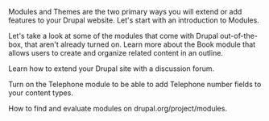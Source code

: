<!--
{
"name" : "extend-b",
"version" : "0.1",
"title" : "Extending Drupal - Part II.",
"description" : "Drupal 8 Beginner, Part 6: Modules in general, the Book module, the Forum module, the Telephone module. Finding and evaluating modules.",
"homepage" : "https://www.youtube.com/playlist?list=PLtaXuX0nEZk9MKY_ClWcPkGtOEGyLTyCO",
"freshnessDate" : 2015-11-27,
"license" : "Standard YouTube License"
}
-->

<!-- @section, "title" : "Lesson 42: Introduction to Modules " -->

Modules and Themes are the two primary ways you will extend or add features to your Drupal website. Let's start with an introduction to Modules. 

<!-- @asset, "contentType": "outlearn/video", "provider": "youtube", "url": "https://www.youtube.com/embed/mFAnkdCBLMA" -->

<!-- @section, "title" : "Lesson 43: The Book Module" -->

Let's take a look at some of the modules that come with Drupal out-of-the-box, that aren't already turned on. Learn more about the Book module that allows users to create and organize related content in an outline. 

<!-- @asset, "contentType": "outlearn/video", "provider": "youtube", "url": "https://www.youtube.com/embed/UuItYbS9Rlo" -->

<!-- @section, "title" : "Lesson 44: The Forum Module" -->

Learn how to extend your Drupal site with a discussion forum. 

<!-- @asset, "contentType": "outlearn/video", "provider": "youtube", "url": "https://www.youtube.com/embed/qIpzADe0RoI" -->

<!-- @section, "title" : "Lesson 45: The Telephone Module" -->

Turn on the Telephone module to be able to add Telephone number fields to your content types. 

<!-- @asset, "contentType": "outlearn/video", "provider": "youtube", "url": "https://www.youtube.com/embed/6dgL1lNj5Kw" -->

<!-- @section, "title" : "Lesson 46: Finding and Evaluating Modules" -->

How to find and evaluate modules on drupal.org/project/modules. 

<!-- @asset, "contentType": "outlearn/video", "provider": "youtube", "url": "https://www.youtube.com/embed/sC3Nh1yWPds" -->
